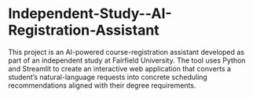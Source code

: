 # Independent-Study--AI-Registration-Assistant
This project is an AI-powered course-registration assistant developed as part of an independent study at Fairfield University. The tool uses Python and Streamlit to create an interactive web application that converts a student’s natural-language requests into concrete scheduling recommendations aligned with their degree requirements.
